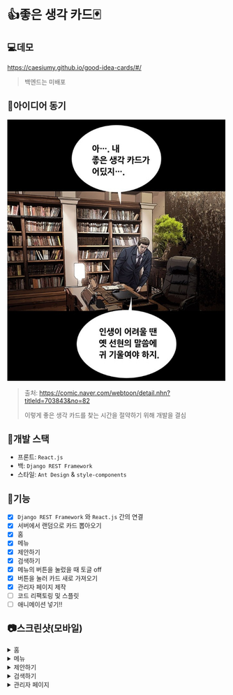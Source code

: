 # 👍좋은 생각 카드🃏

## 💻데모

https://caesiumy.github.io/good-idea-cards/#/

> 백엔드는 미배포

## 🎈아이디어 동기

<img src="./screenshots/good_idea_card.png" width="500">

> 출처: https://comic.naver.com/webtoon/detail.nhn?titleId=703843&no=82
>
> 이렇게 좋은 생각 카드를 찾는 시간을 절약하기 위해 개발을 결심

## 🧱개발 스택

- 프론트: `React.js`
- 백: `Django REST Framework`
- 스타일: `Ant Design` & `style-components`

## 📌기능

- [x] `Django REST Framework` 와 `React.js` 간의 연결
- [x] 서버에서 랜덤으로 카드 뽑아오기
- [x] 홈 
- [x] 메뉴 
- [x] 제안하기
- [x] 검색하기
- [x] 메뉴의 버튼을 눌렀을 때 토글 off
- [x] 버튼을 눌러 카드 새로 가져오기
- [x] 관리자 페이지 제작
- [ ] 코드 리팩토링 및 스플릿
- [ ] 애니메이션 넣기!!

## 📷스크린샷(모바일)

<details>
<summary>홈</summary>
<img src="./screenshots/localhost_3000_(Galaxy&#32;S5).png" width=400px>
</details>

<details>
<summary>메뉴</summary>
<img src="./screenshots/localhost_3000_(Galaxy&#32;S5)&#32;(1).png" width=400px>
</details>

<details>
<summary>제안하기</summary>
<img src="./screenshots/localhost_3000_(Galaxy&#32;S5)&#32;(3).png" width=400px>
</details>

<details>
<summary>검색하기</summary>
<img src="./screenshots/localhost_3000_(Galaxy&#32;S5)&#32;(2).png" width=400px>
</details>

<details>
<summary>관리자 페이지</summary>
<img src="./screenshots/localhost_3000_(Galaxy&#32;S5)&#32;(5).png" width=400px>
<br/>
<a href="https://raw.githubusercontent.com/CaesiumY/good-idea-cards/master/screenshots/localhost_3000_(Galaxy%20S5)%20(4).png">PC버전</a>
</details>